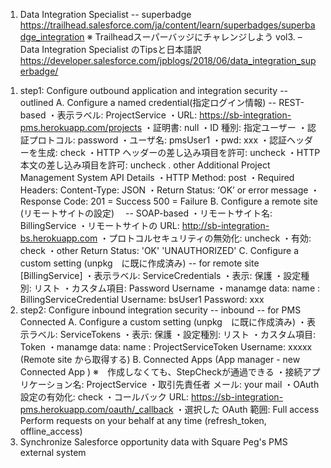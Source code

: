 1. Data Integration Specialist -- superbadge
https://trailhead.salesforce.com/ja/content/learn/superbadges/superbadge_integration
※ Trailheadスーパーバッジにチャレンジしよう vol3. – Data Integration Specialist のTipsと日本語訳
https://developer.salesforce.com/jpblogs/2018/06/data_integration_superbadge/

  1) step1: Configure outbound application and integration security  -- outlined
       A.  Configure a named credential(指定ログイン情報)  -- REST-based
        ・表示ラベル: ProjectService
        ・URL:       https://sb-integration-pms.herokuapp.com/projects
        ・証明書:    null
        ・ID 種別:   指定ユーザー
        ・認証プロトコル: password
        ・ユーザ名:     pmsUser1
        ・pwd:         xxx
        ・認証ヘッダーを生成:  check
        ・HTTP ヘッダーの差し込み項目を許可:  uncheck
        ・HTTP 本文の差し込み項目を許可:      uncheck
        . other
          Additional Project Management System API Details
          ・HTTP Method:       post
          ・Required Headers:  Content-Type: JSON
          ・Return Status:     ‘OK’ or error message
          ・Response Code:     201 = Success 500 = Failure
      B. Configure a remote site (リモートサイトの設定)　 -- SOAP-based
        ・リモートサイト名:               BillingService
        ・リモートサイトの URL:           http://sb-integration-bs.herokuapp.com
        ・プロトコルセキュリティの無効化:  uncheck
        ・有効:                          check
        ・other                          Return Status:	'OK' 'UNAUTHORIZED'
      C. Configure a custom setting (unpkg　に既に作成済み)   -- for remote site [BillingService]
        ・表示ラベル:    ServiceCredentials
        ・表示:          保護
        ・設定種別:      リスト
        ・カスタム項目: 	Password  Username
        ・manamge data:  name :     BillingServiceCredential
                         Username:  bsUser1
                         Password:  xxx
  2) step2: Configure inbound integration security   -- inbound  -- for PMS Connected
       A.  Configure a custom setting (unpkg　に既に作成済み)
        ・表示ラベル:    ServiceTokens
        ・表示:          保護
        ・設定種別:      リスト
        ・カスタム項目: 	 Token
        ・manamge data:  name :     ProjectServiceToken
                         Username:  xxxxx  (Remote site から取得する)
       B. Connected Apps (App manager - new Connected App )
         ※　作成しなくても、StepCheckが通過できる
        ・接続アプリケーション名:    ProjectService
        ・取引先責任者 メール:       your mail
        ・OAuth 設定の有効化:       check
        ・コールバック URL:         https://sb-integration-pms.herokuapp.com/oauth/_callback
        ・選択した OAuth 範囲:      Full access 
                                   Perform requests on your behalf at any time (refresh_token, offline_access)      
  3) Synchronize Salesforce opportunity data with Square Peg's PMS external system
